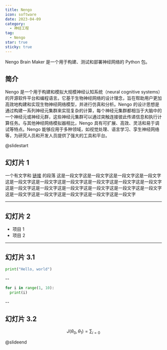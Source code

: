 ```yaml
---
title: Nengo
icon: software
date: 2023-04-09
category:
  - 神经工程
tag:
  - Nengo
star: true
sticky: true
---
```


Nengo Brain Maker 是一个用于构建、测试和部署神经网络的 Python 包。

<!-- more -->

## 简介

Nengo 是一个用于构建和模拟大规模神经认知系统（neural cognitive systems）的开源软件平台和编程语言。它基于生物神经网络的设计理念，旨在帮助用户更加高效地构建和实现生物神经网络模型，并进行仿真和分析。Nengo 的设计思想是通过构建一系列神经元集群来实现复杂的计算，每个神经元集群都相当于大脑中的一个神经元或神经元群，这些神经元集群可以通过突触连接彼此传递信息和执行计算任务。与其他神经网络模拟器相比，Nengo 具有可扩展、高效、灵活和易于调试等特点。Nengo 能够应用于多种领域，如视觉处理、语言学习、孪生神经网络等，为研究人员和开发人员提供了强大的工具和平台。

@slidestart

## 幻灯片 1

一个有文字和 [链接](https://mrhope.site) 的段落
这是一段文字这是一段文字这是一段文字这是一段文字这是一段文字这是一段文字这是一段文字这是一段文字这是一段文字这是一段文字这是一段文字这是一段文字这是一段文字这是一段文字这是一段文字这是一段文字这是一段文字这是一段文字这是一段文字这是一段文字这是一段文字

---

## 幻灯片 2

- 项目 1
- 项目 2

---

## 幻灯片 3.1

```python
print("Hello, world")
```

--

```python
for i in range(1, 10):
  print(i)
```

--

## 幻灯片 3.2

$$
J(\theta_0,\theta_1) = \sum_{i=0}
$$

@slideend
